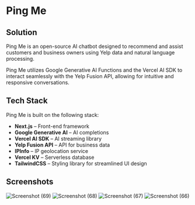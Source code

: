 # Ping Me

## Solution

Ping Me is an open-source AI chatbot designed to recommend and assist customers and business owners using Yelp data and natural language processing.

Ping Me utilizes Google Generative AI Functions and the Vercel AI SDK to interact seamlessly with the Yelp Fusion API, allowing for intuitive and responsive conversations.

## Tech Stack

Ping Me is built on the following stack:

- **Next.js** – Front-end framework
- **Google Generative AI** – AI completions
- **Vercel AI SDK** – AI streaming library
- **Yelp Fusion API** – API for business data
- **IPInfo** – IP geolocation service
- **Vercel KV** – Serverless database
- **TailwindCSS** – Styling library for streamlined UI design

## Screenshots

![Screenshot (69)](https://github.com/Abdulwasiv/Ping-Me/assets/113840728/7087c751-9739-4c46-8019-392e1fd09226)
![Screenshot (68)](https://github.com/Abdulwasiv/Ping-Me/assets/113840728/e90961e1-2913-45e4-9c7f-bd3dd5e6928d)
![Screenshot (67)](https://github.com/Abdulwasiv/Ping-Me/assets/113840728/84884ba3-327d-4d68-ac3d-3d9066961066)
![Screenshot (66)](https://github.com/Abdulwasiv/Ping-Me/assets/113840728/9e4b36a4-472f-4c4e-a621-55523b267cc2)
